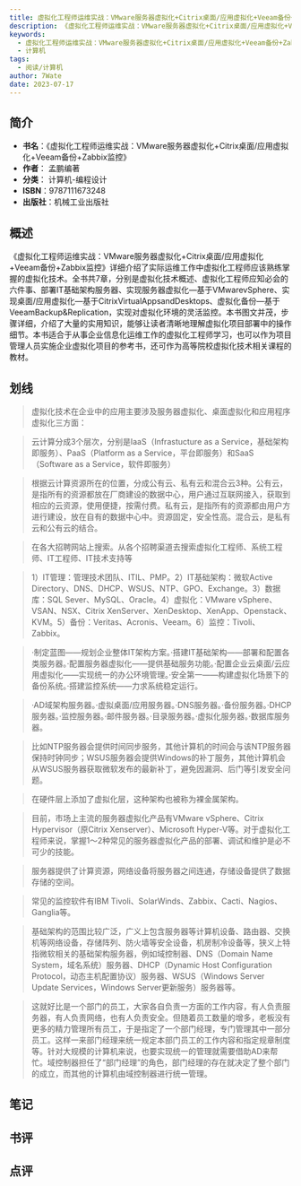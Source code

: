 ```yaml
---
title: 虚拟化工程师运维实战：VMware服务器虚拟化+Citrix桌面/应用虚拟化+Veeam备份+Zabbix监控
description: 《虚拟化工程师运维实战：VMware服务器虚拟化+Citrix桌面/应用虚拟化+Veeam备份+Zabbix监控》详细介绍了实际运维工作中虚拟化工程师应该熟练掌握的虚拟化技术。全书共7章，分别是虚拟化技术概述、虚拟化工程师应知必会的六件事、部署IT基础架构
keywords:
  - 虚拟化工程师运维实战：VMware服务器虚拟化+Citrix桌面/应用虚拟化+Veeam备份+Zabbix监控
  - 计算机
tags:
  - 阅读/计算机
author: 7Wate
date: 2023-07-17
---
```


## 简介

- **书名**：《虚拟化工程师运维实战：VMware服务器虚拟化+Citrix桌面/应用虚拟化+Veeam备份+Zabbix监控》
- **作者**： 孟鹏编著
- **分类**： 计算机-编程设计
- **ISBN**：9787111673248
- **出版社**：机械工业出版社

## 概述

《虚拟化工程师运维实战：VMware服务器虚拟化+Citrix桌面/应用虚拟化+Veeam备份+Zabbix监控》详细介绍了实际运维工作中虚拟化工程师应该熟练掌握的虚拟化技术。全书共7章，分别是虚拟化技术概述、虚拟化工程师应知必会的六件事、部署IT基础架构服务器、实现服务器虚拟化—基于VMwarevSphere、实现桌面/应用虚拟化—基于CitrixVirtualAppsandDesktops、虚拟化备份—基于VeeamBackup&Replication，实现对虚拟化环境的灵活监控。本书图文并茂，步骤详细，介绍了大量的实用知识，能够让读者清晰地理解虚拟化项目部署中的操作细节。本书适合于从事企业信息化运维工作的虚拟化工程师学习，也可以作为项目管理人员实施企业虚拟化项目的参考书，还可作为高等院校虚拟化技术相关课程的教材。

## 划线 
 

> 虚拟化技术在企业中的应用主要涉及服务器虚拟化、桌面虚拟化和应用程序虚拟化三方面： 

> 云计算分成3个层次，分别是IaaS（Infrastucture as a Service，基础架构即服务）、PaaS（Platform as a Service，平台即服务）和SaaS（Software as a Service，软件即服务） 

> 根据云计算资源所在的位置，分成公有云、私有云和混合云3种。公有云，是指所有的资源都放在厂商建设的数据中心，用户通过互联网接入，获取到相应的云资源，使用便捷，按需付费。私有云，是指所有的资源都由用户方进行建设，放在自有的数据中心中。资源固定，安全性高。混合云，是私有云和公有云的结合。 

> 在各大招聘网站上搜索。从各个招聘渠道去搜索虚拟化工程师、系统工程师、IT工程师、IT技术支持等 

> 1）IT管理：管理技术团队、ITIL、PMP。2）IT基础架构：微软Active Directory、DNS、DHCP、WSUS、NTP、GPO、Exchange。3）数据库：SQL Sever、MySQL、Oracle。4）虚拟化：VMware vSphere、VSAN、NSX、Citrix XenServer、XenDesktop、XenApp、Openstack、KVM。5）备份：Veritas、Acronis、Veeam。6）监控：Tivoli、Zabbix。 

> ·制定蓝图——规划企业整体IT架构方案。·搭建IT基础架构——部署和配置各类服务器。·配置服务器虚拟化——提供基础服务功能。·配置企业云桌面/云应用虚拟化——实现统一的办公环境管理。·安全第一——构建虚拟化场景下的备份系统。·搭建监控系统——力求系统稳定运行。 

> ·AD域架构服务器。·虚拟桌面/应用服务器。·DNS服务器。·备份服务器。·DHCP服务器。·监控服务器。·邮件服务器。·目录服务器。·虚拟化服务器。·数据库服务器。 

> 比如NTP服务器会提供时间同步服务，其他计算机的时间会与该NTP服务器保持时钟同步；WSUS服务器会提供Windows的补丁服务，其他计算机会从WSUS服务器获取微软发布的最新补丁，避免因漏洞、后门等引发安全问题。 

> 在硬件层上添加了虚拟化层，这种架构也被称为裸金属架构。 

> 目前，市场上主流的服务器虚拟化产品有VMware vSphere、Citrix Hypervisor（原Citrix Xenserver）、Microsoft Hyper-V等。对于虚拟化工程师来说，掌握1～2种常见的服务器虚拟化产品的部署、调试和维护是必不可少的技能。 

> 服务器提供了计算资源，网络设备将服务器之间连通，存储设备提供了数据存储的空间。 

> 常见的监控软件有IBM Tivoli、SolarWinds、Zabbix、Cacti、Nagios、Ganglia等。 

> 基础架构的范围比较广泛，广义上包含服务器等计算机设备、路由器、交换机等网络设备，存储阵列、防火墙等安全设备，机房制冷设备等，狭义上特指微软相关的基础架构服务器，例如域控制器、DNS（Domain Name System，域名系统）服务器、DHCP（Dynamic Host Configuration Protocol，动态主机配置协议）服务器、WSUS（Windows Server Update Services，Windows Server更新服务）服务器等。 

> 这就好比是一个部门的员工，大家各自负责一方面的工作内容，有人负责服务器，有人负责网络，也有人负责安全。但随着员工数量的增多，老板没有更多的精力管理所有员工，于是指定了一个部门经理，专门管理其中一部分员工。这样一来部门经理来统一规定本部门员工的工作内容和指定规章制度等。针对大规模的计算机来说，也要实现统一的管理就需要借助AD来帮忙。域控制器担任了“部门经理”的角色，部门经理的存在就决定了整个部门的成立，而其他的计算机由域控制器进行统一管理。

## 笔记


## 书评


## 点评
